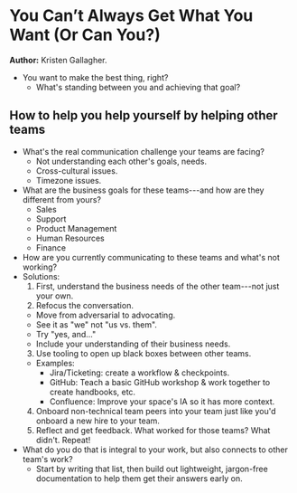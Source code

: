 # You Can’t Always Get What You Want (Or Can You?)
**Author:** Kristen Gallagher.

 * You want to make the best thing, right?
   - What's standing between you and achieving that goal?

## How to help you help yourself by helping other teams
 * What's the real communication challenge your teams are facing?
   - Not understanding each other's goals, needs.
   - Cross-cultural issues.
   - Timezone issues.
 * What are the business goals for these teams---and how are they different from yours?
   - Sales
   - Support
   - Product Management
   - Human Resources
   - Finance
 * How are you currently communicating to these teams and what's not working?
 * Solutions:
   1. First, understand the business needs of the other team---not just your own.
   2. Refocus the conversation.
     * Move from adversarial to advocating.
     * See it as "we" not "us vs. them".
     * Try "yes, and..."
     * Include your understanding of their business needs.
   3. Use tooling to open up black boxes between other teams.
     - Examples:
       + Jira/Ticketing: create a workflow & checkpoints.
       + GitHub: Teach a basic GitHub workshop & work together to create handbooks, etc.
       + Confluence: Improve your space's IA so it has more context.
   4. Onboard non-technical team peers into your team just like you'd onboard a new hire to your team.
   5. Reflect and get feedback. What worked for those teams? What didn't. Repeat!
 * What do you do that is integral to your work, but also connects to other team's work?
   - Start by writing that list, then build out lightweight, jargon-free documentation to help them get their answers early on.

